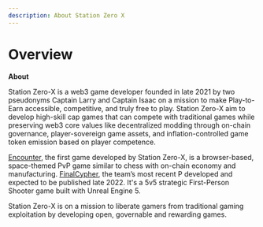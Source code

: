 ```yaml
---
description: About Station Zero X
---
```


# Overview

**About**

Station Zero-X is a web3 game developer founded in late 2021 by two pseudonyms Captain Larry and Captain Isaac on a mission to make Play-to-Earn accessible, competitive, and truly free to play. Station Zero-X aim to develop high-skill cap games that can compete with traditional games while preserving web3 core values like decentralized modding through on-chain governance, player-sovereign game assets, and inflation-controlled game token emission based on player competence.

[Encounter](https://www.notion.so/Encounter-strategy-board-game-705e509b68f94ac5936130805aabfdee), the first game developed by Station Zero-X, is a browser-based, space-themed PvP game similar to chess with on-chain economy and manufacturing. [FinalCypher](https://www.notion.so/FinalCypher-Game-8d4359f73a5f4b318d96cd6111599d6e), the team’s most recent P developed and expected to be published late 2022. It's a 5v5 strategic First-Person Shooter game built with Unreal Engine 5.

Station Zero-X is on a mission to liberate gamers from traditional gaming exploitation by developing open, governable and rewarding games.
